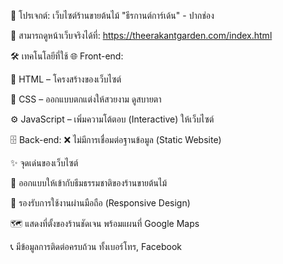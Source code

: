 🌿 โปรเจกต์: เว็บไซต์ร้านขายต้นไม้ "ธีรกานต์การ์เด้น" - ปากช่อง

🔗 สามารถดูหน้าเว็บจริงได้ที่: https://theerakantgarden.com/index.html

🛠️ เทคโนโลยีที่ใช้
🌐 Front-end:

🧱 HTML – โครงสร้างของเว็บไซต์

🎨 CSS – ออกแบบตกแต่งให้สวยงาม ดูสบายตา

⚙️ JavaScript – เพิ่มความโต้ตอบ (Interactive) ให้เว็บไซต์

🗄️ Back-end:
❌ ไม่มีการเชื่อมต่อฐานข้อมูล (Static Website)

✨ จุดเด่นของเว็บไซต์

🍃 ออกแบบให้เข้ากับธีมธรรมชาติของร้านขายต้นไม้

📱 รองรับการใช้งานผ่านมือถือ (Responsive Design)

🗺️ แสดงที่ตั้งของร้านชัดเจน พร้อมแผนที่ Google Maps

📞 มีข้อมูลการติดต่อครบถ้วน ทั้งเบอร์โทร, Facebook 
